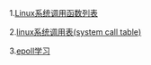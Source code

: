 1.[Linux系统调用函数列表](https://blog.csdn.net/kwame211/article/details/77572123)

2.[linux系统调用表(system call table)](https://blog.csdn.net/sinat_26227857/article/details/44244433)

3.[epoll学习](https://juejin.cn/post/6936836371352911902)
